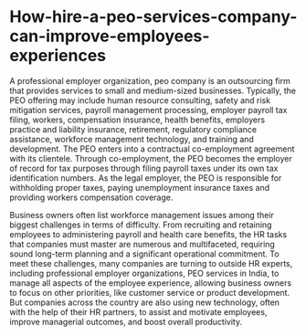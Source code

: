 # How-hire-a-peo-services-company-can-improve-employees-experiences
A professional employer organization, peo company is an outsourcing firm that provides services to small and medium-sized businesses. Typically, the PEO offering may include human resource consulting, safety and risk mitigation services, payroll management processing, employer payroll tax filing, workers, compensation insurance, health benefits, employers practice and liability insurance, retirement, regulatory compliance assistance, workforce management technology, and training and development. The PEO enters into a contractual co-employment agreement with its clientele. Through co-employment, the PEO becomes the employer of record for tax purposes through filing payroll taxes under its own tax identification numbers. As the legal employer, the PEO is responsible for withholding proper taxes, paying unemployment insurance taxes and providing workers compensation coverage.     

Business owners often list workforce management issues among their biggest challenges in terms of difficulty. From recruiting and retaining employees to administering payroll and health care benefits, the HR tasks that companies must master are numerous and multifaceted, requiring sound long-term planning and a significant operational commitment. To meet these challenges, many companies are turning to outside HR experts, including professional employer organizations, PEO services in India, to manage all aspects of the employee experience, allowing business owners to focus on other priorities, like customer service or product development. But companies across the country are also using new technology, often with the help of their HR partners, to assist and motivate employees, improve managerial outcomes, and boost overall productivity.
